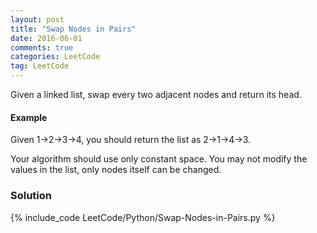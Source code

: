 ```yaml
---
layout: post
title: "Swap Nodes in Pairs"
date: 2016-06-01
comments: true
categories: LeetCode
tag: LeetCode
---
```


Given a linked list, swap every two adjacent nodes and return its head.

#### Example
Given 1->2->3->4, you should return the list as 2->1->4->3.

Your algorithm should use only constant space. You may not modify the values in the list, only nodes itself can be changed.

<!--more-->

### Solution
{% include_code LeetCode/Python/Swap-Nodes-in-Pairs.py %}
